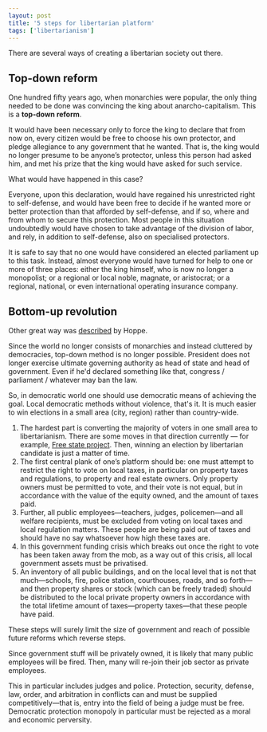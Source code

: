 ```yaml
---
layout: post
title: '5 steps for libertarian platform'
tags: ['libertarianism']
---
```


There are several ways of creating a libertarian society out there.

## Top-down reform

One hundred fifty years ago, when monarchies were popular, the only thing needed to be done was convincing the king about anarcho-capitalism. This is a **top-down reform**.

It would have been necessary only to force the king to declare that from now on, every citizen would be free to choose his own protector, and pledge allegiance to any government that he wanted. That is, the king would no longer presume to be anyone’s protector, unless this person had asked him, and met his prize that the king would have asked for such service.

What would have happened in this case?

Everyone, upon this declaration, would have regained his unrestricted right to self-defense, and would have been free to decide if he wanted more or better protection than that afforded by self-defense, and if so, where and from whom to secure this protection. Most people in this situation undoubtedly would have chosen to take advantage of the division of labor, and rely, in addition to self-defense, also on specialised protectors.

It is safe to say that no one would have considered an elected parliament up to this task. Instead, almost everyone would have turned for help to one or more of three places: either the king himself, who is now no longer a monopolist; or a regional or local noble, magnate, or aristocrat; or a regional, national, or even international operating insurance company.

## Bottom-up revolution

Other great way was [described](http://mises.org/document/4365/) by Hoppe.

Since the world no longer consists of monarchies and instead cluttered by democracies, top-down method is no longer possible. President does not longer exercise ultimate governing authority as head of state and head of government. Even if he'd declared something like that, congress / parliament / whatever may ban the law.

So, in democratic world one should use democratic means of achieving the goal. Local democratic methods without violence, that's it. It is much easier to win elections in a small area (city, region) rather than country-wide.

1. The hardest part is converting the majority of voters in one small area to libertarianism. There are some moves in that direction currently — for example, [Free state project](http://en.wikipedia.org/wiki/Free_State_Project). Then, winning an election by libertarian candidate is just a matter of time.
2. The first central plank of one’s platform should be: one must attempt to restrict the right to vote on local taxes, in particular on property taxes and regulations, to property and real estate owners. Only property owners must be permitted to vote, and their vote is not equal, but in accordance with the value of the equity owned, and the amount of taxes paid.
3. Further, all public employees—teachers, judges, policemen—and all welfare recipients, must be excluded from voting on local taxes and local regulation matters. These people are being paid out of taxes and should have no say whatsoever how high these taxes are.
4. In this government funding crisis which breaks out once the right to vote has been taken away from the mob, as a way out of this crisis, all local government assets must be privatised.
5. An inventory of all public buildings, and on the local level that is not that much—schools, fire, police station, courthouses, roads, and so forth—and then property shares or stock (which can be freely traded) should be distributed to the local private property owners in accordance with the total lifetime amount of taxes—property taxes—that these people have paid.

These steps will surely limit the size of government and reach of possible future reforms which reverse steps.

Since government stuff will be privately owned, it is likely that many public employees will be fired. Then, many will re-join their job sector as private employees.

This in particular includes judges and police. Protection, security, defense, law, order, and arbitration in conflicts can and must be supplied competitively—that is, entry into the field of being a judge must be free. Democratic protection monopoly in particular must be rejected as a moral and economic perversity.
